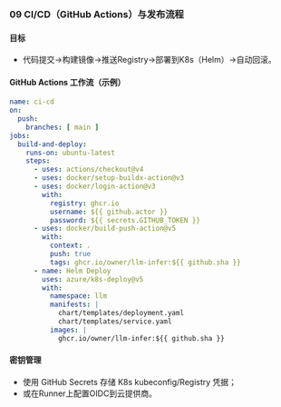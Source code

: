 ### 09 CI/CD（GitHub Actions）与发布流程

#### 目标
- 代码提交→构建镜像→推送Registry→部署到K8s（Helm）→自动回滚。

#### GitHub Actions 工作流（示例）
```yaml
name: ci-cd
on:
  push:
    branches: [ main ]
jobs:
  build-and-deploy:
    runs-on: ubuntu-latest
    steps:
      - uses: actions/checkout@v4
      - uses: docker/setup-buildx-action@v3
      - uses: docker/login-action@v3
        with:
          registry: ghcr.io
          username: ${{ github.actor }}
          password: ${{ secrets.GITHUB_TOKEN }}
      - uses: docker/build-push-action@v5
        with:
          context: .
          push: true
          tags: ghcr.io/owner/llm-infer:${{ github.sha }}
      - name: Helm Deploy
        uses: azure/k8s-deploy@v5
        with:
          namespace: llm
          manifests: |
            chart/templates/deployment.yaml
            chart/templates/service.yaml
          images: |
            ghcr.io/owner/llm-infer:${{ github.sha }}
```

#### 密钥管理
- 使用 GitHub Secrets 存储 K8s kubeconfig/Registry 凭据；
- 或在Runner上配置OIDC到云提供商。


